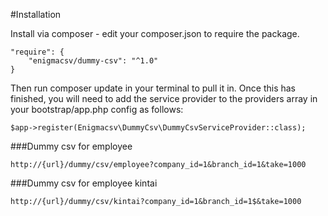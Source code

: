 #Installation

Install via composer - edit your composer.json to require the package.
```
"require": {
    "enigmacsv/dummy-csv": "^1.0"
}
```
Then run composer update in your terminal to pull it in.
Once this has finished, you will need to add the service provider to the providers 
array in your bootstrap/app.php config as follows:
```
$app->register(Enigmacsv\DummyCsv\DummyCsvServiceProvider::class);
```
###Dummy csv for employee
```
http://{url}/dummy/csv/employee?company_id=1&branch_id=1&take=1000
```
###Dummy csv for employee kintai
```
http://{url}/dummy/csv/kintai?company_id=1&branch_id=1$&take=1000
```
